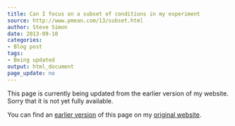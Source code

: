 ```yaml
---
title: Can I focus on a subset of conditions in my experiment
source: http://www.pmean.com/13/subset.html
author: Steve Simon
date: 2013-09-10
categories:
- Blog post
tags:
- Being updated
output: html_document
page_update: no
---
```


This page is currently being updated from the earlier version of my website. Sorry that it is not yet fully available.

<!---More--->

You can find an [earlier version][sim1] of this page on my [original website][sim2].

[sim1]: http://www.pmean.com/13/subset.html
[sim2]: http://www.pmean.com/original_site.html
